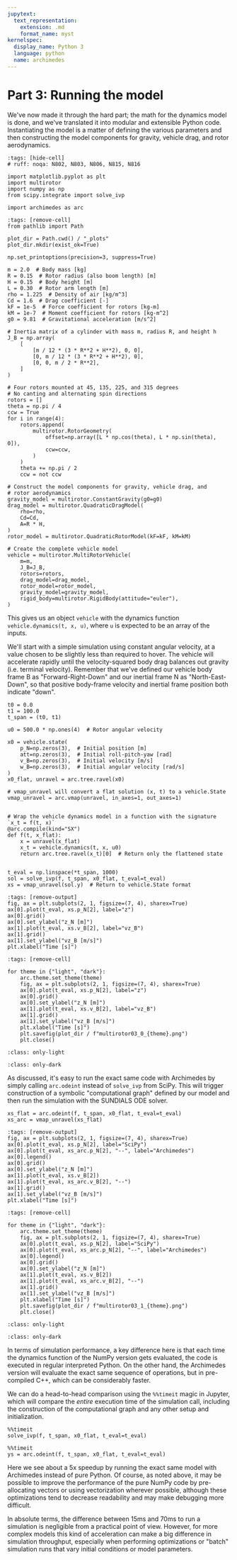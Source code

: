 ```yaml
---
jupytext:
  text_representation:
    extension: .md
    format_name: myst
kernelspec:
  display_name: Python 3
  language: python
  name: archimedes
---
```


# Part 3: Running the model

We've now made it through the hard part; the math for the dynamics model is done, and we've translated it into modular and extensible Python code.
Instantiating the model is a matter of defining the various parameters and then constructing the model components for gravity, vehicle drag, and rotor aerodynamics.


```{code-cell} python
:tags: [hide-cell]
# ruff: noqa: N802, N803, N806, N815, N816

import matplotlib.pyplot as plt
import multirotor
import numpy as np
from scipy.integrate import solve_ivp

import archimedes as arc
```

```{code-cell} python
:tags: [remove-cell]
from pathlib import Path

plot_dir = Path.cwd() / "_plots"
plot_dir.mkdir(exist_ok=True)

np.set_printoptions(precision=3, suppress=True)
```

```{code-cell} python
m = 2.0  # Body mass [kg]
R = 0.15  # Rotor radius (also boom length) [m]
H = 0.15  # Body height [m]
L = 0.30  # Rotor arm length [m]
rho = 1.225  # Density of air [kg/m^3]
Cd = 1.6  # Drag coefficient [-]
kF = 1e-5  # Force coefficient for rotors [kg-m]
kM = 1e-7  # Moment coefficient for rotors [kg-m^2]
g0 = 9.81  # Gravitational acceleration [m/s^2]

# Inertia matrix of a cylinder with mass m, radius R, and height h
J_B = np.array(
    [
        [m / 12 * (3 * R**2 + H**2), 0, 0],
        [0, m / 12 * (3 * R**2 + H**2), 0],
        [0, 0, m / 2 * R**2],
    ]
)

# Four rotors mounted at 45, 135, 225, and 315 degrees
# No canting and alternating spin directions
rotors = []
theta = np.pi / 4
ccw = True
for i in range(4):
    rotors.append(
        multirotor.RotorGeometry(
            offset=np.array([L * np.cos(theta), L * np.sin(theta), 0]),
            ccw=ccw,
        )
    )
    theta += np.pi / 2
    ccw = not ccw

# Construct the model components for gravity, vehicle drag, and
# rotor aerodynamics
gravity_model = multirotor.ConstantGravity(g0=g0)
drag_model = multirotor.QuadraticDragModel(
    rho=rho,
    Cd=Cd,
    A=R * H,
)
rotor_model = multirotor.QuadraticRotorModel(kF=kF, kM=kM)

# Create the complete vehicle model
vehicle = multirotor.MultiRotorVehicle(
    m=m,
    J_B=J_B,
    rotors=rotors,
    drag_model=drag_model,
    rotor_model=rotor_model,
    gravity_model=gravity_model,
    rigid_body=multirotor.RigidBody(attitude="euler"),
)
```

This gives us an object `vehicle` with the dynamics function `vehicle.dynamics(t, x, u)`, where `u` is expected to be an array of the inputs.

We'll start with a simple simulation using constant angular velocity, at a value chosen to be slightly less than required to hover.
The vehicle will accelerate rapidly until the velocity-squared body drag balances out gravity (i.e. terminal velocity).
Remember that we've defined our vehicle body frame B as "Forward-Right-Down" and our inertial frame N as "North-East-Down", so that positive body-frame velocity and inertial frame position both indicate "down".


```{code-cell} python
t0 = 0.0
t1 = 100.0
t_span = (t0, t1)

u0 = 500.0 * np.ones(4)  # Rotor angular velocity

x0 = vehicle.state(
    p_N=np.zeros(3),  # Initial position [m]
    att=np.zeros(3),  # Initial roll-pitch-yaw [rad]
    v_B=np.zeros(3),  # Initial velocity [m/s]
    w_B=np.zeros(3),  # Initial angular velocity [rad/s]
)
x0_flat, unravel = arc.tree.ravel(x0)

# vmap_unravel will convert a flat solution (x, t) to a vehicle.State
vmap_unravel = arc.vmap(unravel, in_axes=1, out_axes=1)


# Wrap the vehicle dynamics model in a function with the signature `x_t = f(t, x)`
@arc.compile(kind="SX")
def f(t, x_flat):
    x = unravel(x_flat)
    x_t = vehicle.dynamics(t, x, u0)
    return arc.tree.ravel(x_t)[0]  # Return only the flattened state


t_eval = np.linspace(*t_span, 1000)
sol = solve_ivp(f, t_span, x0_flat, t_eval=t_eval)
xs = vmap_unravel(sol.y)  # Return to vehicle.State format
```


```{code-cell} python
:tags: [remove-output]
fig, ax = plt.subplots(2, 1, figsize=(7, 4), sharex=True)
ax[0].plot(t_eval, xs.p_N[2], label="z")
ax[0].grid()
ax[0].set_ylabel("z_N [m]")
ax[1].plot(t_eval, xs.v_B[2], label="vz_B")
ax[1].grid()
ax[1].set_ylabel("vz_B [m/s]")
plt.xlabel("Time [s]")
```

```{code-cell} python
:tags: [remove-cell]

for theme in {"light", "dark"}:
    arc.theme.set_theme(theme)
    fig, ax = plt.subplots(2, 1, figsize=(7, 4), sharex=True)
    ax[0].plot(t_eval, xs.p_N[2], label="z")
    ax[0].grid()
    ax[0].set_ylabel("z_N [m]")
    ax[1].plot(t_eval, xs.v_B[2], label="vz_B")
    ax[1].grid()
    ax[1].set_ylabel("vz_B [m/s]")
    plt.xlabel("Time [s]")
    plt.savefig(plot_dir / f"multirotor03_0_{theme}.png")
    plt.close()
```

```{image} _plots/multirotor03_0_light.png
:class: only-light
```

```{image} _plots/multirotor03_0_dark.png
:class: only-dark
```

As discussed, it's easy to run the exact same code with Archimedes by simply calling `arc.odeint` instead of `solve_ivp` from SciPy.
This will trigger construction of a symbolic "computational graph" defined by our model and then run the simulation with the SUNDIALS ODE solver.


```{code-cell} python
xs_flat = arc.odeint(f, t_span, x0_flat, t_eval=t_eval)
xs_arc = vmap_unravel(xs_flat)
```


```{code-cell} python
:tags: [remove-output]
fig, ax = plt.subplots(2, 1, figsize=(7, 4), sharex=True)
ax[0].plot(t_eval, xs.p_N[2], label="SciPy")
ax[0].plot(t_eval, xs_arc.p_N[2], "--", label="Archimedes")
ax[0].legend()
ax[0].grid()
ax[0].set_ylabel("z_N [m]")
ax[1].plot(t_eval, xs.v_B[2])
ax[1].plot(t_eval, xs_arc.v_B[2], "--")
ax[1].grid()
ax[1].set_ylabel("vz_B [m/s]")
plt.xlabel("Time [s]")
```

```{code-cell} python
:tags: [remove-cell]

for theme in {"light", "dark"}:
    arc.theme.set_theme(theme)
    fig, ax = plt.subplots(2, 1, figsize=(7, 4), sharex=True)
    ax[0].plot(t_eval, xs.p_N[2], label="SciPy")
    ax[0].plot(t_eval, xs_arc.p_N[2], "--", label="Archimedes")
    ax[0].legend()
    ax[0].grid()
    ax[0].set_ylabel("z_N [m]")
    ax[1].plot(t_eval, xs.v_B[2])
    ax[1].plot(t_eval, xs_arc.v_B[2], "--")
    ax[1].grid()
    ax[1].set_ylabel("vz_B [m/s]")
    plt.xlabel("Time [s]")
    plt.savefig(plot_dir / f"multirotor03_1_{theme}.png")
    plt.close()
```

```{image} _plots/multirotor03_1_light.png
:class: only-light
```

```{image} _plots/multirotor03_1_dark.png
:class: only-dark
```

In terms of simulation performance, a key difference here is that each time the dynamics function of the NumPy version gets evaluated, the code is executed in regular interpreted Python.
On the other hand, the Archimedes version will evaluate the exact same sequence of operations, but in pre-compiled C++, which can be considerably faster.

We can do a head-to-head comparison using the `%%timeit` magic in Jupyter, which will compare the _entire_ execution time of the simulation call, including the construction of the computational graph and any other setup and initialization.


```{code-cell} python
%%timeit
solve_ivp(f, t_span, x0_flat, t_eval=t_eval)
```

```{code-cell} python
%%timeit
ys = arc.odeint(f, t_span, x0_flat, t_eval=t_eval)
```

Here we see about a 5x speedup by running the exact same model with Archimedes instead of pure Python.
Of course, as noted above, it may be possible to improve the performance of the pure NumPy code by pre-allocating vectors or using vectorization wherever possible, although these optimizations tend to decrease readability and may make debugging more difficult.

In absolute terms, the difference between 15ms and 70ms to run a simulation is negligible from a practical point of view.
However, for more complex models this kind of acceleration can make a big difference in simulation throughput, especially when performing optimizations or "batch" simulation runs that vary initial conditions or model parameters.
